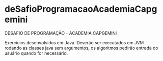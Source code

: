 # deSafioProgramacaoAcademiaCapgemini
DESAFIO DE PROGRAMAÇÃO - ACADEMIA CAPGEMINI

Exercícios desenvolvidos em Java.
Deverão ser executados em JVM rodando as classes java sem argumentos, os algoritmos pedirão entrada do usuário quando for necessário.
